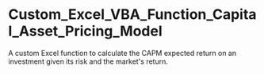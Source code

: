 # Custom_Excel_VBA_Function_Capital_Asset_Pricing_Model
A custom Excel function to calculate the CAPM expected return on an investment given its risk and the market's return.
